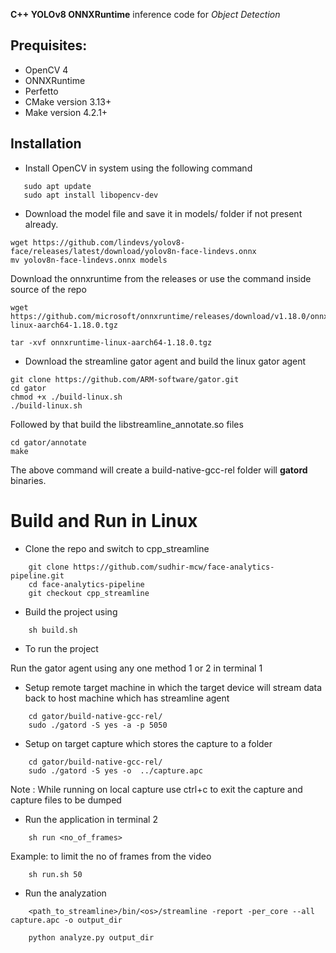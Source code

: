 

**C++ YOLOv8 ONNXRuntime** inference code for *Object Detection* 

## Prequisites:
- OpenCV 4
- ONNXRuntime 
- Perfetto 
- CMake version 3.13+
- Make version 4.2.1+


## Installation
- Install OpenCV in system using the following command 
```
   sudo apt update
   sudo apt install libopencv-dev 
```

-  Download the model file and save it in models/ folder if not present already.
```
wget https://github.com/lindevs/yolov8-face/releases/latest/download/yolov8n-face-lindevs.onnx
mv yolov8n-face-lindevs.onnx models
```

Download the onnxruntime from the releases or use the command inside source of the repo 
```
wget https://github.com/microsoft/onnxruntime/releases/download/v1.18.0/onnxruntime-linux-aarch64-1.18.0.tgz

tar -xvf onnxruntime-linux-aarch64-1.18.0.tgz
```

- Download the streamline gator agent and build the linux gator agent
```
git clone https://github.com/ARM-software/gator.git
cd gator
chmod +x ./build-linux.sh
./build-linux.sh    
```
Followed by that build the libstreamline_annotate.so files
```
cd gator/annotate
make 
```
The above command will create a build-native-gcc-rel folder will **gatord** binaries.


# Build and Run in Linux

- Clone the repo and switch to cpp_streamline
```
    git clone https://github.com/sudhir-mcw/face-analytics-pipeline.git
    cd face-analytics-pipeline
    git checkout cpp_streamline
```
- Build the project using 
```
    sh build.sh
``` 

- To run the project  

Run the gator agent using any one method 1 or 2 in terminal 1 
*  Setup remote target machine in which the target device will stream data back to host machine which has streamline agent
```
    cd gator/build-native-gcc-rel/
    sudo ./gatord -S yes -a -p 5050
```
*  Setup on target capture which stores the capture to a folder
```
    cd gator/build-native-gcc-rel/
    sudo ./gatord -S yes -o  ../capture.apc
```
Note : While running on local capture use ctrl+c to exit the capture and capture files to be dumped 

* Run the application in terminal 2
```
    sh run <no_of_frames>
```
Example: to limit the no of frames from the video 
```
    sh run.sh 50 
```

* Run the analyzation
```
    <path_to_streamline>/bin/<os>/streamline -report -per_core --all capture.apc -o output_dir 
```

```
    python analyze.py output_dir
```
